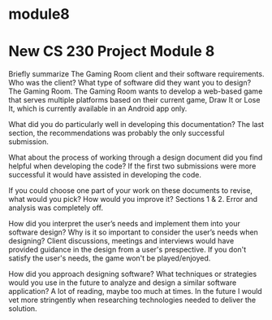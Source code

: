 # module8
# New CS 230 Project Module 8

Briefly summarize The Gaming Room client and their software requirements. Who was the client? What type of software did they want you to design?
The Gaming Room. The Gaming Room wants to develop a web-based game that serves multiple platforms based on their current game, Draw It or Lose It, which is currently available in an Android app only.

What did you do particularly well in developing this documentation? The last section, the recommendations was probably the only successful submission.

What about the process of working through a design document did you find helpful when developing the code? If the first two submissions were more successful it would have assisted in developing the code. 

If you could choose one part of your work on these documents to revise, what would you pick? How would you improve it? Sections 1 & 2.  Error and analysis was completely off.  

How did you interpret the user’s needs and implement them into your software design? Why is it so important to consider the user’s needs when designing?  Client discussions, meetings and interviews would have provided guidance in the design from a user's prespective.  If you don't satisfy the user's needs, the game won't be played/enjoyed.   

How did you approach designing software? What techniques or strategies would you use in the future to analyze and design a similar software application?  A lot of reading, maybe too much at times.  In the future I would vet more stringently when researching technologies needed to deliver the solution.
